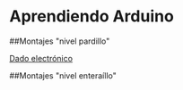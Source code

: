 # Aprendiendo Arduino

##Montajes "nivel pardillo"

[Dado electrónico](dado_electrónico.md)

##Montajes "nivel enteraíllo"

